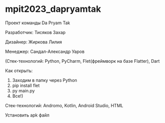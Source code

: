# mpit2023_dapryamtak
Проект команды Da Pryam Tak

Разработчик: Тисяков Захар

Дизайнер: Жиркова Лилия

Менеджер: Сандал-Александр Уаров

(Стек-технологий: Python, PyCharm, Flet(фреймворк на базе Flatter), Dart

Как открыть:
1. Заходим в папку через Python
2. pip install flet
3. py main.py
4. Все!)

Стек-технологий: Andromo, Kotlin, Android Studio, HTML

Установить apk файл
